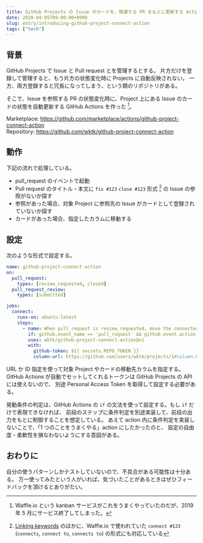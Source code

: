 ```yaml
---
title: GitHub Projects の Issue のカードを、関連する PR をもとに更新する Actions を作った
date: 2020-04-05T09:00:00+0900
slug: entry/introducing-github-project-connect-action
tags: ["tech"]
---
```


## 背景

GitHub Projects で Issue と Pull request とを管理するとする。
片方だけを登録して管理すると、もう片方の状態変化時に Projects に自動反映されない。
一方、両方登録すると冗長になってしまう、という類のリポジトリがある。

そこで、Issue を参照する PR の状態変化時に、Project 上にある Issue
のカードの状態を自動更新する GitHub Actions を作った [^1]。

Marketplace: https://github.com/marketplace/actions/github-project-connect-action  
Repository: https://github.com/wktk/github-project-connect-action

## 動作

下記の流れで処理している。

- pull_request のイベントで起動
- Pull request のタイトル・本文に `fix #123` `close #123` 形式 [^2] の Issue の参照がないか探す
- 参照があった場合、対象 Project に参照先の Issue がカードとして登録されていないか探す
- カードがあった場合、指定したカラムに移動する

## 設定

次のような形式で設定する。

```yml
name: github-project-connect-action
on:
  pull_request:
    types: [review_requested, closed]
  pull_request_review:
    types: [submitted]

jobs:
  connect:
    runs-on: ubuntu-latest
    steps:
      - name: When pull_request is review_requested, move the connected issue to the Reviewing column
        if: github.event_name == 'pull_request' && github.event.action == 'review_requested'
        uses: wktk/github-project-connect-action@v1
        with:
          github-token: ${{ secrets.REPO_TOKEN }}
          column-url: https://github.com/users/wktk/projects/1#column-8564172
```

URL か ID 指定を使って対象 Project やカードの移動先カラムを指定する。
GitHub Actions が自動でセットしてくれるトークンは GitHub Projects の API には使えないので、
別途 Personal Access Token を取得して設定する必要がある。

発動条件の判定は、GitHub Actions の `if` の文法を使って設定する。もし `if` だけで表現できなければ、
前段のステップに条件判定を別途実装して、前段の出力をもとに制御することを想定している。
あえて action 内に条件判定を実装しないことで、「1 つのことをうまくやる」action にしたかったのと、
設定の自由度・柔軟性を損なわないようにする意図がある。

## おわりに

自分の使うパターンしかテストしていないので、不具合がある可能性は十分ある。
万一使ってみたという人がいれば、気づいたことがあるときはぜひフィードバックを頂けるとありがたい。

[^1]: Waffle.io という kanban サービスがこれをうまくやっていたのだが、2019 年 5 月にサービス終了してしまった。
[^2]: [Linking keywords](https://help.github.com/en/github/managing-your-work-on-github/linking-a-pull-request-to-an-issue#linking-a-pull-request-to-an-issue-using-a-keyword) のほかに、Waffle.io で使われていた `connect #123` (`connects`, `connect to`, `connects to`) の形式にも対応している
